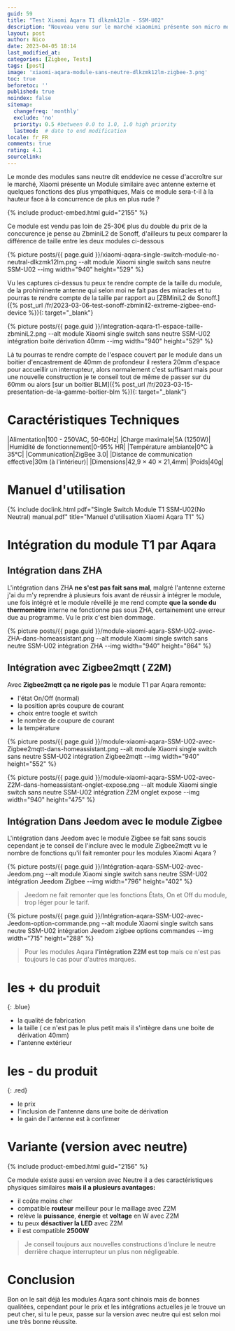 ```yaml
---
guid: 59
title: "Test Xiaomi Aqara T1 dlkzmk12lm - SSM-U02"
description: "Nouveau venu sur le marché xiaomimi présente son micro module T1 sans neutre SSM-U02 et compatible zigbee 3.0"
layout: post
author: Nico
date: 2023-04-05 18:14
last_modified_at: 
categories: [Zigbee, Tests]
tags: [post]
image: 'xiaomi-aqara-module-sans-neutre-dlkzmk12lm-zigbee-3.png'
toc: true
beforetoc: ''
published: true
noindex: false
sitemap:
  changefreq: 'monthly'
  exclude: 'no'
  priority: 0.5 #between 0.0 to 1.0, 1.0 high priority
  lastmod:  # date to end modification
locale: fr_FR
comments: true
rating: 4.1
sourcelink:
---
```


Le monde des modules sans neutre dit enddevice ne cesse d'accroître sur le marché, Xiaomi présente un Module similaire avec antenne externe et quelques fonctions des plus ympathiques, Mais ce module sera-t-il à la hauteur face à la concurrence de plus en plus rude ?

{% include product-embed.html guid="2155" %}

Ce module est vendu pas loin de 25-30€ plus du double du prix de la conccurence je pense au ZbminiL2 de Sonoff, d'ailleurs tu peux comparer la différence de taille entre les deux modules ci-dessous

{% picture posts/{{ page.guid }}/xiaomi-aqara-single-switch-module-no-neutral-dlkzmk12lm.png --alt module Xiaomi single switch sans neutre SSM-U02 --img width="940" height="529" %}

Vu les captures ci-dessus tu peux te rendre compte de la taille du module, de la prohiminente antenne qui selon moi ne fait pas des miracles et tu pourras te rendre compte de la taille par rapport au [ZBMiniL2 de Sonoff.]({% post_url /fr/2023-03-06-test-sonoff-zbminil2-extreme-zigbee-end-device %}){: target="_blank"}

{% picture posts/{{ page.guid }}/integration-aqara-t1-espace-taille-zbminiL2.png --alt module Xiaomi single switch sans neutre SSM-U02 intégration boite dérivation 40mm --img width="940" height="529" %}

Là tu pourras te rendre compte de l'espace couvert par le module dans un boitier d'encastrement de 40mm de profondeur il restera 20mm d'espace pour accueillir un interrupteur, alors normalement c'est suffisant mais pour une nouvelle construction je te conseil tout de même de passer sur du 60mm ou alors [sur un boitier BLM]({% post_url /fr/2023-03-15-presentation-de-la-gamme-boitier-blm %}){: target="_blank"}

# Caractéristiques Techniques

|Alimentation|100 - 250VAC, 50-60Hz|
|Charge maximale|5A (1250W)|
|Humidité de fonctionnement|0-95% HR|
|Température ambiante|0°C à 35°C|
|Communication|ZigBee 3.0|
|Distance de communication effective|30m (à l'intérieur)|
|Dimensions|42,9 × 40 × 21,4mm|
|Poids|40g|

# Manuel d'utilisation

{% include doclink.html pdf="Single Switch Module T1 SSM-U02(No Neutral) manual.pdf" title="Manuel d'utilisation Xiaomi Aqara T1" %}

# Intégration du module T1 par Aqara

## Intégration dans ZHA

L'intégration dans ZHA **ne s'est pas fait sans mal**, malgré l'antenne externe j'ai du m'y reprendre à plusieurs fois avant de réussir à intégrer le module, une fois intégré et le module réveillé je me rend compte **que la sonde du thermomètre** interne ne fonctionne pas sous ZHA, certainement une erreur due au programme. Vu le prix c'est bien dommage.

{% picture posts/{{ page.guid }}/module-xiaomi-aqara-SSM-U02-avec-ZHA-dans-homeassistant.png --alt module Xiaomi single switch sans neutre SSM-U02 intégration ZHA --img width="940" height="864" %}

## Intégration avec Zigbee2mqtt ( Z2M)

Avec **Zigbee2mqtt ça ne rigole pas** le module T1 par Aqara remonte:
- l'état On/Off (normal)
- la position après coupure de courant
- choix entre toogle et switch
- le nombre de coupure de courant
- la température

{% picture posts/{{ page.guid }}/module-xiaomi-aqara-SSM-U02-avec-Zigbee2mqtt-dans-homeassistant.png --alt module Xiaomi single switch sans neutre SSM-U02 intégration Zigbee2mqtt --img width="940" height="552" %}

{% picture posts/{{ page.guid }}/module-xiaomi-aqara-SSM-U02-avec-Z2M-dans-homeassistant-onglet-expose.png --alt module Xiaomi single switch sans neutre SSM-U02 intégration Z2M onglet expose --img width="940" height="475" %}

## Intégration Dans Jeedom avec le module Zigbee

L'intégration dans Jeedom avec le module Zigbee se fait sans soucis cependant je te conseil de l'inclure avec le module Zigbee2mqtt vu le nombre de fonctions qu'il fait remonter pour les modules Xiaomi Aqara ?

{% picture posts/{{ page.guid }}/Intégration-aqara-SSM-U02-avec-Jeedom.png --alt module Xiaomi single switch sans neutre SSM-U02 intégration Jeedom Zigbee --img width="796" height="402" %}

> Jeedom ne fait remonter que les fonctions États, On et Off du module, trop léger pour le tarif.

{% picture posts/{{ page.guid }}/Intégration-aqara-SSM-U02-avec-Jeedom-option-commande.png --alt module Xiaomi single switch sans neutre SSM-U02 intégration Jeedom zigbee options commandes --img width="715" height="288" %}

> Pour les modules Aqara **l'intégration Z2M est top** mais ce n'est pas toujours le cas pour d'autres marques.

# **les + du produit**
{: .blue}
- la qualité de fabrication
- la taille ( ce n'est pas le plus petit mais il s'intègre dans une boite de dérivation 40mm)
- l'antenne extérieur

# **les - du produit**
{: .red}
- le prix
- l'inclusion de l'antenne dans une boite de dérivation
- le gain de l'antenne est à confirmer

# Variante (version avec neutre)

{% include product-embed.html guid="2156" %}


Ce module existe aussi en version avec Neutre il a des caractéristiques physiques similaires **mais il a plusieurs avantages:**
- il coûte moins cher
- compatible **routeur** meilleur pour le maillage avec Z2M
- relève la **puissance**, **énergie** et **voltage** en W avec Z2M
- tu peux **désactiver la LED** avec Z2M
- il est compatible **2500W**

> Je conseil toujours aux nouvelles constructions d'inclure le neutre derrière chaque interrupteur un plus non négligeable.

# Conclusion

Bon on le sait déjà les modules Aqara sont chinois mais de bonnes qualitées, cependant pour le prix et les intégrations actuelles je le trouve un peut cher, si tu le peux, passe sur la version avec neutre qui est selon moi une très bonne réussite.